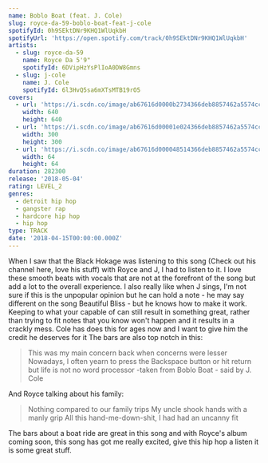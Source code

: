 ```yaml
---
name: Boblo Boat (feat. J. Cole)
slug: royce-da-59-boblo-boat-feat-j-cole
spotifyId: 0h9SEktDNr9KHQ1WlUqkbH
spotifyUrl: 'https://open.spotify.com/track/0h9SEktDNr9KHQ1WlUqkbH'
artists:
  - slug: royce-da-59
    name: Royce Da 5'9"
    spotifyId: 6DVipHzYsPlIoA0DW8Gmns
  - slug: j-cole
    name: J. Cole
    spotifyId: 6l3HvQ5sa6mXTsMTB19rO5
covers:
  - url: 'https://i.scdn.co/image/ab67616d0000b2734366deb8857462a5574cc9d5'
    width: 640
    height: 640
  - url: 'https://i.scdn.co/image/ab67616d00001e024366deb8857462a5574cc9d5'
    width: 300
    height: 300
  - url: 'https://i.scdn.co/image/ab67616d000048514366deb8857462a5574cc9d5'
    width: 64
    height: 64
duration: 282300
release: '2018-05-04'
rating: LEVEL_2
genres:
  - detroit hip hop
  - gangster rap
  - hardcore hip hop
  - hip hop
type: TRACK
date: '2018-04-15T00:00:00.000Z'
---
```

When I saw that the Black Hokage was listening to this song (Check out his channel here,
love his stuff) with Royce and J, I had to listen to it. I love these smooth beats with
vocals that are not at the forefront of the song but add a lot to the overall experience.
I also really like when J sings, I'm not sure if this is the unpopular opinion but he can
hold a note - he may say different on the song Beautiful Bliss - but he knows how to make
it work. Keeping to what your capable of can still result in something great, rather than
trying to fit notes that you know won't happen and it results in a crackly mess. Cole has
does this for ages now and I want to give him the credit he deserves for it The bars are
also top notch in this:

> This was my main concern back when concerns were lesser
> Nowadays, I often yearn to press the
> Backspace button or hit return but life is not no word processor
-taken from Boblo Boat - said by J. Cole

And Royce talking about his family:

> Nothing compared to our family trips
> My uncle shook hands with a manly grip
> All this hand-me-down-shit, I had had an uncanny fit

The bars about a boat ride are great in this song and with Royce's album coming soon, this
song has got me really excited, give this hip hop a listen it is some great stuff.
